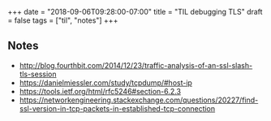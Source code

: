 +++
date = "2018-09-06T09:28:00-07:00"
title = "TIL debugging TLS"
draft = false
tags = ["til", "notes"]
+++

## Notes
- http://blog.fourthbit.com/2014/12/23/traffic-analysis-of-an-ssl-slash-tls-session
- https://danielmiessler.com/study/tcpdump/#host-ip
- https://tools.ietf.org/html/rfc5246#section-6.2.3
- https://networkengineering.stackexchange.com/questions/20227/find-ssl-version-in-tcp-packets-in-established-tcp-connection
